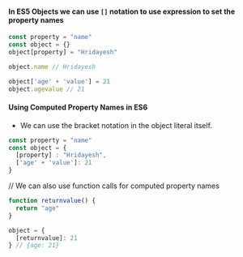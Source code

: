 #### In ES5 Objects we can use `[]` notation to use expression to set the property names


```javascript
const property = "name"
const object = {}
object[property] = "Hridayesh"

object.name // Hridayesh

object['age' + 'value'] = 21
object.agevalue // 21
```

#### Using Computed Property Names in ES6

* We can use the bracket notation in the object literal itself.
```javascript
const property = "name"
const object = {
  [property] : "Hridayesh",
  ['age' + 'value']: 21
}
```

// We can also use function calls for computed property names

```javascript
function returnvalue() {
  return "age"
}

object = {
  [returnvalue]: 21
} // {age: 21}

```
